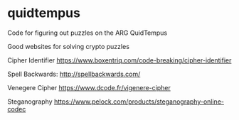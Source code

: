 # quidtempus
Code for figuring out puzzles on the ARG QuidTempus

Good websites for solving crypto puzzles

Cipher Identifier
https://www.boxentriq.com/code-breaking/cipher-identifier

Spell Backwards:
http://spellbackwards.com/

Venegere Cipher
https://www.dcode.fr/vigenere-cipher

Steganography
https://www.pelock.com/products/steganography-online-codec


